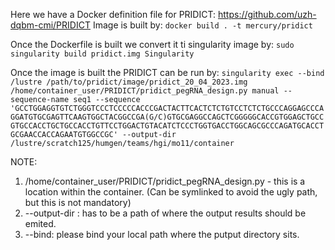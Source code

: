 Here we have a Docker definition file for PRIDICT: https://github.com/uzh-dqbm-cmi/PRIDICT
Image is built by:
```docker build . -t mercury/pridict```

Once the Dockerfile is built we convert it ti singularity image by:
```sudo singularity build pridict.img Singularity```

Once the image is built the PRIDICT can be run by:
```singularity exec --bind /lustre /path/to/pridict/image/pridict_20_04_2023.img /home/container_user/PRIDICT/pridict_pegRNA_design.py manual --sequence-name seq1 --sequence 'GCCTGGAGGTGTCTGGGTCCCTCCCCCACCCGACTACTTCACTCTCTGTCCTCTCTGCCCAGGAGCCCAGGATGTGCGAGTTCAAGTGGCTACGGCCGA(G/C)GTGCGAGGCCAGCTCGGGGGCACCGTGGAGCTGCCGTGCCACCTGCTGCCACCTGTTCCTGGACTGTACATCTCCCTGGTGACCTGGCAGCGCCCAGATGCACCTGCGAACCACCAGAATGTGGCCGC' --output-dir /lustre/scratch125/humgen/teams/hgi/mo11/container```

NOTE:
1) /home/container_user/PRIDICT/pridict_pegRNA_design.py - this is a location within the container. (Can be symlinked to avoid the ugly path, but this is not mandatory)
2) --output-dir : has to be a path of where the output results should be emited. 
3) --bind: please bind your local path where the putput directory sits.